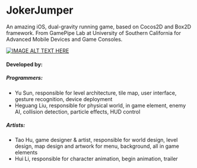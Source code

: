 JokerJumper
===========

An amazing iOS, dual-gravity running game, based on Cocos2D and Box2D framework. From GamePipe Lab at University of Southern California for Advanced Mobile Devices and Game Consoles.

[![IMAGE ALT TEXT HERE](http://img.youtube.com/vi/trFJsnU8M6Q/0.jpg)](http://www.youtube.com/watch?v=trFJsnU8M6Q)

#### Developed by:
##### Programmers:
* Yu Sun, responsible for level architecture, tile map, user interface, gesture recognition, device deployment
* Heguang Liu, responsible for physical world, in game element, enemy AI, collision detection, particle effects, HUD control

##### Artists:
* Tao Hu, game designer & artist, responsible for world design, level design, map design and artwork for menu, background, all in game elements
* Hui Li, responsible for character animation, begin animation, trailer
